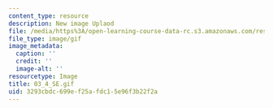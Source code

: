 ```yaml
---
content_type: resource
description: New image Uplaod
file: /media/https%3A/open-learning-course-data-rc.s3.amazonaws.com/res-21g-01-kana-spring-2010/3293cbdc699ef25afdc15e96f3b22f2a_03_4_SE.gif
file_type: image/gif
image_metadata:
  caption: ''
  credit: ''
  image-alt: ''
resourcetype: Image
title: 03_4_SE.gif
uid: 3293cbdc-699e-f25a-fdc1-5e96f3b22f2a
---
```

